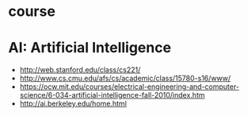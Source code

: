 # course

# AI: Artificial Intelligence
* http://web.stanford.edu/class/cs221/
* http://www.cs.cmu.edu/afs/cs/academic/class/15780-s16/www/
* https://ocw.mit.edu/courses/electrical-engineering-and-computer-science/6-034-artificial-intelligence-fall-2010/index.htm
* http://ai.berkeley.edu/home.html
